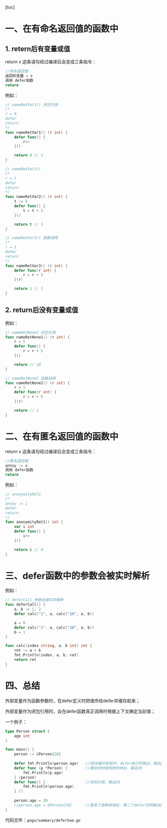 [toc]



# 一、在有命名返回值的函数中

## 1. retern后有变量或值

return x 这条语句经过编译后会变成三条指令：

```go
//有名返回值
返回的变量 = x
调用 defer函数
return
```

例如：

```go
// nameRetVar1() 闭包引用
/*
r = 0
defer
return
*/
func nameRetVar1() (r int) {
	defer func() {
		r++
	}()

	return 0 // 1
}

// nameRetVar2()
/*
r = t
defer
return
*/
func nameRetVar2() (r int) {
	t := 5
	defer func() {
		t = t + 5
	}()

	return t // 5
}

// nameRetVar3() 函数调用
/*
r = 1
defer
return
*/
func nameRetVar3() (r int) {
	defer func(r int) {
		r = r + 5
	}(r)

	return 1 // 1
}
```



## 2. return后没有变量或值

例如：

```go
// nameRetNone1 闭包引用
func nameRetNone1() (r int) {
	r = 5
	defer func() {
		r = r + 5
	}()

	return // 10
}

// nameRetNone2 函数调用
func nameRetNone2() (r int) {
	r = 1
	defer func(r int) {
		r = r + 5
	}(r)

	return // 1
}
```



# 二、在有匿名返回值的函数中

return x 这条语句经过编译后会变成三条指令：

```go
//匿名返回值
annoy := x
调用 defer函数
return
```

例如：

```go
// anonymityRet1
/*
annoy := i
defer
return
*/
func anonymityRet1() int {
	var i int
	defer func() {
		i++
	}()

	return i // 0
}
```



# 三、defer函数中的参数会被实时解析

例如：

```go
// deferCall 参数会被实时解析
func deferCall() {
	a, b := 1, 2
	defer calc("1", a, calc("10", a, b))

	a = 0
	defer calc("2", a, calc("20", a, b))
	b = 1
}

func calc(index string, a, b int) int {
    ret := a + b
    fmt.Println(index, a, b, ret)
    return ret
}
```



# 四、总结

外部变量作为函数参数时，在defer定义时把值传给defer并缓存起来；

外部变量作为闭包引用时，会在defer函数真正调用时根据上下文确定当前值；



一个例子：

```go
type Person struct {
    age int
}

func main() {
    person := &Person{28}
    
    defer fmt.Println(person.age)	//把28缓存到栈中，defer执行时取出，输出28
    defer func (p *Person) {		//缓存的时结构体的地址，输出29
        fmt.Println(p.age)
    } (person)
    defer func() {					//闭包引用，输出29
        fmt.Println(person.age)
    } ()
    
    person.age = 29
    //person.age = &Person{29}		//更改了结构体地址，第二个defer仍然输出28
}
```



代码文件：`gogo/summary/deferSum.go`
